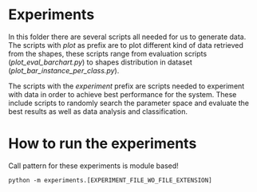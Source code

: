 # Experiments
In this folder there are several scripts all needed for us to generate data.
The scripts with *plot* as prefix are to plot different kind of data retrieved from the shapes,
these scripts range from evaluation scripts (*plot_eval_barchart.py*) to shapes distribution in dataset
(*plot_bar_instance_per_class.py*).

The scripts with the *experiment* prefix are scripts needed to experiment with data in order to achieve best 
performance for the system. These include scripts to randomly search the parameter space and evaluate the best
results as well as data analysis and classification.  

# How to run the experiments
Call pattern for these experiments is module based!

```
python -m experiments.[EXPERIMENT_FILE_WO_FILE_EXTENSION]
```